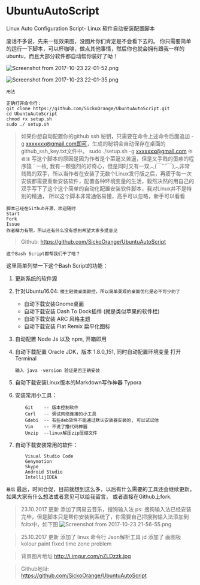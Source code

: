 # UbuntuAutoScript
Linux Auto Configuration Script- Linux 软件自动安装配置脚本


废话不多说，先来一张效果图，没图片你们肯定是不会看下去的。
你只需要简单的运行一下脚本，可以杯咖啡，做点其他事情，然后你也就会拥有跟我一样的ubuntu，而且大部分软件都自动帮你装好了呦！


![Screenshot from 2017-10-23 22-01-52.png](http://upload-images.jianshu.io/upload_images/3127217-5aba480a92e0229e.png?imageMogr2/auto-orient/strip%7CimageView2/2/w/1240)


![Screenshot from 2017-10-23 22-01-35.png](http://upload-images.jianshu.io/upload_images/3127217-259258316bcc280f.png?imageMogr2/auto-orient/strip%7CimageView2/2/w/1240)



`用法`
```
正确打开命令行：
git clone https://github.com/SickoOrange/UbuntuAutoScript.git
cd UbuntuAutoScript
chmod +x setup.sh
sudo ./ setup.sh
```
> 如果你想自动配置你的github ssh 秘钥，只需要在命令上述命令后面追加 -g xxxxxxx@gmail.com即可，生成的秘钥会自动保存在桌面的github_ssh_key.txt文件中。
> sudo ./setup.sh -g xxxxxxx@gmail.com
`作者注`
写这个脚本的原因是因为作者是个菜逼又苦逼，但是又手贱的蛋疼的程序猿 ` 一枚, 我有一颗强烈的好奇心，但是同时又有一双︿(￣︶￣)︿非常贱贱的双手，所以当作者在安装了无数个Linux发行版之后，再疲于每一次安装都需要重新安装软件，配置各种环境变量的生活，毅然决然的用自己的双手写下了这个这个简单的自动化配置安装软件脚本，我对Linux并不是特别的精通， 所以这个脚本非常通俗易懂，高手可以忽略，新手可以看看

    脚本已经在Github开源，欢迎随时
    Start
    Fork
    Issue
    作者精力有限，所以还有什么没有想到希望大家多提意见

> Github:
> https://github.com/SickoOrange/UbuntuAutoScript



`这个Bash Script都帮我们干了啥？`

这里简单列举一下这个Bash Script的功能：

1. 更新系统的软件源
2. 针对Ubuntu16.04:
`楼主轻微桌面颜控，所以简单美观的桌面优化是必不可少的了`
   - 自动下载安装Gnome桌面
   - 自动下载安装 Dash To Dock插件 (就是类似苹果的软件栏)
   - 自动下载安装 ARC 风格主题
   - 自动下载安装 Flat Remix 扁平化图标
3. 自动配置 Node Js 以及 npm, 开箱即用
4. 自动下载配置 Oracle JDK，版本  1.8.0_151, 同时自动配置环境变量
       打开Terminal
       
       输入 java -version 验证是否正确安装
5. 自动下载安装Linux版本的Markdown写作神器 Typora
6. 安装常用小工具：
```
       Git    -- 版本控制软件
       Curl   -- 调试网络连接的小工具
       Gdebi  -- 有些deb软件不能通过默认安装器安装的, 可以试试他
       Vim    -- 不说了撸代码神器
       Unzip  --linux解压zip压缩文件
 ```
7. 自动下载安装常用的软件：
```
       Visual Studio Code
       Genymotion
       Skype
       Android Studio
       IntellijIDEA
 ```
   `最后`
   最后，时间仓促，目前就想到这么多，以后有什么需要的工具还会继续更新，如果大家有什么想法或者意见可以给我留言， 或者直接在Github上fork.


> 23.10.2017 更新
> 添加了网易云音乐，搜狗输入法
> ps: 搜狗输入法已经安装完毕，但是脚本只是帮你安装到系统了，你需要自己把搜狗输入法添加到fcitx中，如下图
![Screenshot from 2017-10-23 21-56-55.png](http://upload-images.jianshu.io/upload_images/3127217-3430d3da55a7fdfb.png?imageMogr2/auto-orient/strip%7CimageView2/2/w/1240)

> 25.10.2017 更新
> 添加了 linux 命令行 Json解析工具 jd
> 添加了 画图板 kolour paint
> fixed time zone problem


> 背景图片地址
> http://i.imgur.com/nZLDzzk.jpg

> Github地址:  
> https://github.com/SickoOrange/UbuntuAutoScript